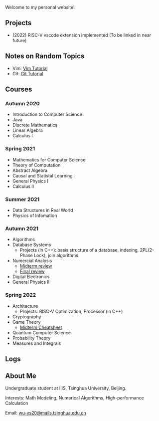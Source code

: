Welcome to my personal website!

## Projects

- (2022) RISC-V vscode extension implemented (To be linked in near future)

## Notes on Random Topics

- Vim: [Vim Tutorial](https://wu-ys.github.io/notes/vim/)
- Git: [Git Tutorial](https://wu-ys.github.io/notes/git/)

## Courses

### Autumn 2020

- Introduction to Computer Science
- Java
- Discrete Mathematics
- Linear Algebra
- Calculus I

### Spring 2021

- Mathematics for Computer Science
- Theory of Computation
- Abstract Algebra
- Causal and Statistal Learning
- General Physics I
- Calculus II

### Summer 2021

- Data Structures in Real World
- Physics of Infomation

### Autumn 2021

- Algorithms
- Database Systems
  - Projects (in C++): basis structure of a database, indexing, 2PL(2-Phase Lock), join algorithms
- Numercial Analysis
  - [Midterm review](https://wu-ys.github.io/courses/numerical/midterm-review.html)
  - [Final review](https://wu-ys.github.io/courses/numerical/final-review.html)
- Digital Electronics
- General Physics II

### Spring 2022

- Architecture
  - Projects: RISC-V Optimization, Processor (in C++)
- Cryptography
- Game Theory
  - [Midterm Cheatsheet](https://wu-ys.github.io/courses/game-theory/midterm-cheatsheet.html)
- Quantum Computer Science
- Probability Theory
- Measures and Integrals

## Logs

## About Me

Undergraduate student at IIIS, Tsinghua University, Beijing.

Interests: Math Modeling, Numerical Algorithms, High-performance Calculation

Email: wu-ys20@mails.tsinghua.edu.cn
